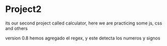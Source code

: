 # Project2
its our second project called calculator, here we are practicing some js, css and others

version 0.8 hemos agregado el regex, y este detecta los numeros y signos
